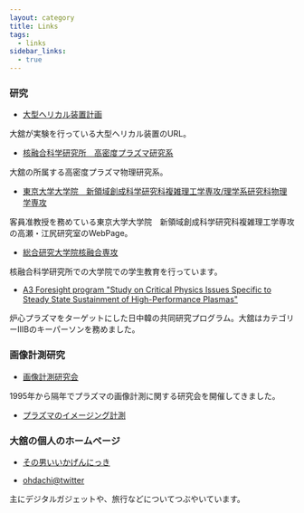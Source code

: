 ```yaml
---
layout: category
title: Links
tags: 
  - links
sidebar_links:
  - true
---
```

### 研究
* <a href="https://www.lhd.nifs.ac.jp/" target="_blank">大型ヘリカル装置計画</a>

大舘が実験を行っている大型ヘリカル装置のURL。

* <a href="http://www.nifs.ac.jp/rd/hdpprd/index.html"> 核融合科学研究所　高密度プラズマ研究系 </a>

大舘の所属する高密度プラズマ物理研究系。

* <a href="http://fusion.k.u-tokyo.ac.jp/">東京大学大学院　新領域創成科学研究科複雑理工学専攻/理学系研究科物理学専攻</A>

客員准教授を務めている東京大学大学院　新領域創成科学研究科複雑理工学専攻の高瀬・江尻研究室のWebPage。

* <a href="http://soken.nifs.ac.jp/wp/">総合研究大学院核融合専攻</A>

核融合科学研究所での大学院での学生教育を行っています。

* <a href="http://a3foresight.nifs.ac.jp/"> A3 Foresight program "Study on Critical Physics Issues Specific to Steady State Sustainment of High-Performance Plasmas" </A>

炉心プラズマをターゲットにした日中韓の共同研究プログラム。大舘はカテゴリーIIIBのキーパーソンを務めました。

### 画像計測研究

* <a href="http://153.127.246.50/~ohdachi/gazo_keisoku/index.html" target="_blank">画像計測研究会</a>

1995年から隔年でプラズマの画像計測に関する研究会を開催してきました。

* <a href="http://incrbp.lhd.nifs.ac.jp/imaging.html" target="_blank">プラズマのイメージング計測</a>

### 大舘の個人のホームページ

* <a href="https://ohdachi.wordpress.com/" target="_blank">その男いいかげんにっき</a>

* <a href="https://twitter.com/ohdachi/" target="_blank">ohdachi@twitter</a>

主にデジタルガジェットや、旅行などについてつぶやいています。


